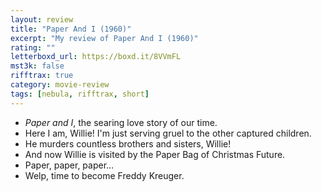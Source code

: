```yaml
---
layout: review
title: "Paper And I (1960)"
excerpt: "My review of Paper And I (1960)"
rating: ""
letterboxd_url: https://boxd.it/8VVmFL
mst3k: false
rifftrax: true
category: movie-review
tags: [nebula, rifftrax, short]
---
```


- <i>Paper and I</i>, the searing love story of our time.
- Here I am, Willie! I'm just serving gruel to the other captured children.
- He murders countless brothers and sisters, Willie!
- And now Willie is visited by the Paper Bag of Christmas Future.
- Paper, paper, paper…
- Welp, time to become Freddy Kreuger.
